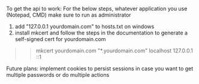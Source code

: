To get the api to work:
For the below steps, whatever application you use (Notepad, CMD) make sure to run as administrator
1. add "127.0.0.1 yourdomain.com" to hosts.txt on windows
2. install mkcert and follow the steps in the documentation to generate a self-signed cert for yourdomain.com
>> mkcert yourdomain.com "*.yourdomain.com" localhost 127.0.0.1 ::1



Future plans:
implement cookies to persist sessions in case you want to get multiple passwords or do multiple actions